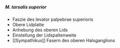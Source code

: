 ---
---
##### M. tarsalis superior
*   Faszie des levator palpebrae superioris
*   Obere Lidplatte
*   Anhebung des oberen Lids
*   Einstellung der Lidspaltenweite
*   [[Sympathikus]] Fasern des oberen Halsganglions